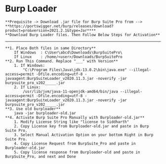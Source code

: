# Burp Loader
	**Prequisite -> Download .jar file for Burp Suite Pro from -->  **https://portswigger.net/burp/releases/download?product=pro&version=2021.2.1&type=Jar****
	**Download Burp Loader files. Then Follow Below Steps for Activation**
-----------------------------------------------------------------
	**1. Place Both files in same Directory**
		If Windows	: C\User\abcd\Downloads\BurpSuitePro\
		If Linux 	: /home/<user>/Downloads/BurpSuitePro
	**2. Run This Command. Replace "___" with Version**
		1. If Windows:
			"C:\Program Files\Java\jdk-13.0.2\bin\java.exe" --illegal-access=permit -Dfile.encoding=utf-8 -javaagent:BurpSuiteLoader_v2020.11.3.jar -noverify -jar burpsuite_pro_v202_____.jar
		2. If Linux:
			/usr/lib/jvm/java-11-openjdk-amd64/bin/java --illegal-access=permit -Dfile.encoding=utf-8 -javaagent:BurpSuiteLoader_v2020.11.3.jar -noverify -jar burpsuite_pro_v202_____.jar
	**3. Use old burploader**
		java -jar burploader-old.jar
	**4. Activate Burp Suite Pro Manually with Burploader-old.jar**
		1. Modify License String like "license to Siddharth"
		2. Copy License key from Burploader-old.jar and paste in Burp Suite Pro.
		3. Select Manual Activation Option on your bottom Right in Burp Suite Pro.
		4. Copy License Request from BurpSuite_Pro and paste in Burploader-old.jar
		5. Copy license response from Burploader-old and paste in BurpSuite_Pro, and next and Done
